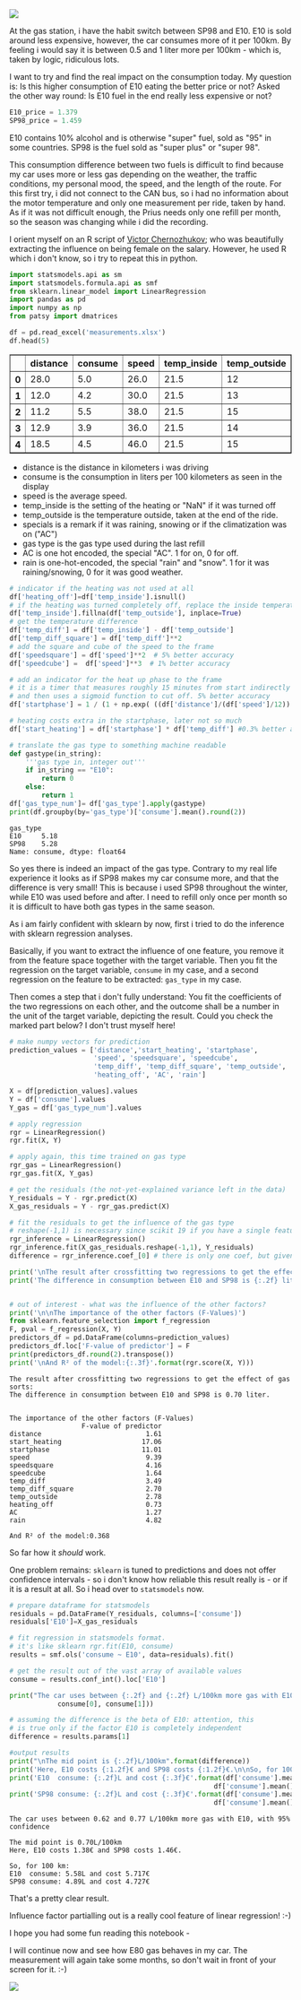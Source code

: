 
<img src="gas_station_orig.jpg">


At the gas station, i have the habit switch between SP98 and E10. E10 is sold around less expensive, however, the car consumes more of it per 100km. By feeling i would say it is between 0.5 and 1 liter more per 100km - which is, taken by logic, ridiculous lots.

I want to try and find the real impact on the consumption today. My question is: Is this higher consumption of E10 eating the better price or not? Asked the other way round: Is E10 fuel in the end really less expensive or not?


```python
E10_price = 1.379
SP98_price = 1.459
```

E10 contains 10% alcohol and is otherwise "super" fuel, sold as "95" in some countries. SP98 is the fuel sold as "super plus" or "super 98".

This consumption difference between two fuels is difficult to find because my car uses more or less gas depending on the weather, the traffic conditions, my personal mood, the speed, and the length of the route. For this first try, i did not connect to the CAN bus, so i had no information about the motor temperature and only one measurement per ride, taken by hand. As if it was not difficult enough, the Prius needs only one refill per month, so the season was changing while i did the recording.

I orient myself on an R script of [Victor Chernozhukov](http://www.mit.edu/~vchern/); who was beautifully extracting the influence on being female on the salary. However, he used R which i don't know, so i try to repeat this in python. 


```python
import statsmodels.api as sm
import statsmodels.formula.api as smf
from sklearn.linear_model import LinearRegression
import pandas as pd
import numpy as np
from patsy import dmatrices
```


```python
df = pd.read_excel('measurements.xlsx')
df.head(5)
```




<div>
<style>
    .dataframe thead tr:only-child th {
        text-align: right;
    }

    .dataframe thead th {
        text-align: left;
    }

    .dataframe tbody tr th {
        vertical-align: top;
    }
</style>
<table border="1" class="dataframe">
  <thead>
    <tr style="text-align: right;">
      <th></th>
      <th>distance</th>
      <th>consume</th>
      <th>speed</th>
      <th>temp_inside</th>
      <th>temp_outside</th>
      <th>specials</th>
      <th>gas_type</th>
      <th>AC</th>
      <th>rain</th>
    </tr>
  </thead>
  <tbody>
    <tr>
      <th>0</th>
      <td>28.0</td>
      <td>5.0</td>
      <td>26.0</td>
      <td>21.5</td>
      <td>12</td>
      <td>NaN</td>
      <td>E10</td>
      <td>0</td>
      <td>0</td>
    </tr>
    <tr>
      <th>1</th>
      <td>12.0</td>
      <td>4.2</td>
      <td>30.0</td>
      <td>21.5</td>
      <td>13</td>
      <td>NaN</td>
      <td>E10</td>
      <td>0</td>
      <td>0</td>
    </tr>
    <tr>
      <th>2</th>
      <td>11.2</td>
      <td>5.5</td>
      <td>38.0</td>
      <td>21.5</td>
      <td>15</td>
      <td>NaN</td>
      <td>E10</td>
      <td>0</td>
      <td>0</td>
    </tr>
    <tr>
      <th>3</th>
      <td>12.9</td>
      <td>3.9</td>
      <td>36.0</td>
      <td>21.5</td>
      <td>14</td>
      <td>NaN</td>
      <td>E10</td>
      <td>0</td>
      <td>0</td>
    </tr>
    <tr>
      <th>4</th>
      <td>18.5</td>
      <td>4.5</td>
      <td>46.0</td>
      <td>21.5</td>
      <td>15</td>
      <td>NaN</td>
      <td>E10</td>
      <td>0</td>
      <td>0</td>
    </tr>
  </tbody>
</table>
</div>



* distance is the distance in kilometers i was driving
* consume is the consumption in liters per 100 kilometers as seen in the display
* speed is the average speed. 
* temp_inside is the setting of the heating or "NaN" if it was turned off
* temp_outside is the temperature outside, taken at the end of the ride.
* specials is a remark if it was raining, snowing or if the climatization was on ("AC")
* gas type is the gas type used during the last refill
* AC is one hot encoded, the special "AC". 1 for on, 0 for off.
* rain is one-hot-encoded, the special "rain" and "snow". 1 for it was raining/snowing, 0 for it was good weather.


```python
# indicator if the heating was not used at all
df['heating_off']=df['temp_inside'].isnull()
# if the heating was turned completely off, replace the inside temperature by the outside temperature
df['temp_inside'].fillna(df['temp_outside'], inplace=True)
# get the temperature difference
df['temp_diff'] = df['temp_inside'] - df['temp_outside']
df['temp_diff_square'] = df['temp_diff']**2
# add the square and cube of the speed to the frame
df['speedsquare'] = df['speed']**2  # 5% better accuracy
df['speedcube'] =  df['speed']**3  # 1% better accuracy

# add an indicator for the heat up phase to the frame
# it is a timer that measures roughly 15 minutes from start indirectly via distance and speed,
# and then uses a sigmoid function to cut off. 5% better accuracy
df['startphase'] = 1 / (1 + np.exp( ((df['distance']/(df['speed']/12)) -3.3)/0.4 ))

# heating costs extra in the startphase, later not so much
df['start_heating'] = df['startphase'] * df['temp_diff'] #0.3% better accuracy

# translate the gas type to something machine readable
def gastype(in_string):
    '''gas type in, integer out'''
    if in_string == "E10":
        return 0
    else:
        return 1
df['gas_type_num']= df['gas_type'].apply(gastype)
print(df.groupby(by='gas_type')['consume'].mean().round(2))
```

    gas_type
    E10     5.18
    SP98    5.28
    Name: consume, dtype: float64
    

So yes there is indeed an impact of the gas type. Contrary to my real life experience it looks as if SP98 makes my car consume more, and that the difference is very small! This is because i used SP98 throughout the winter, while E10 was used before and after. I need to refill only once per month so it is difficult to have both gas types in the same season.

As i am fairly confident with sklearn by now, first i tried to do the inference with sklearn regression analyses.

Basically, if you want to extract the influence of one feature, you remove it from the feature space together with the target variable. 
Then you fit the regression on the target variable, `consume` in my case, and a second regression on the feature to be extracted: `gas_type` in my case.

Then comes a step that i don't fully understand: You fit the coefficients of the two regressions on each other, and the outcome shall be a number in the unit of the target variable, depicting the result.
Could you check the marked part below? I don't trust myself here!


```python
# make numpy vectors for prediction
prediction_values = ['distance','start_heating', 'startphase', 
                     'speed', 'speedsquare', 'speedcube', 
                     'temp_diff', 'temp_diff_square', 'temp_outside', 
                     'heating_off', 'AC', 'rain']

X = df[prediction_values].values
Y = df['consume'].values
Y_gas = df['gas_type_num'].values

# apply regression
rgr = LinearRegression()
rgr.fit(X, Y)

# apply again, this time trained on gas type
rgr_gas = LinearRegression()
rgr_gas.fit(X, Y_gas)

# get the residuals (the not-yet-explained variance left in the data)
Y_residuals = Y - rgr.predict(X)
X_gas_residuals = Y - rgr_gas.predict(X)

# fit the residuals to get the influence of the gas type
# reshape(-1,1) is necessary since scikit 19 if you have a single feature
rgr_inference = LinearRegression()
rgr_inference.fit(X_gas_residuals.reshape(-1,1), Y_residuals)
difference = rgr_inference.coef_[0] # there is only one coef, but given as list of one. :-)

print('\nThe result after crossfitting two regressions to get the effect of gas sorts:')
print('The difference in consumption between E10 and SP98 is {:.2f} liter.'.format(difference))


# out of interest - what was the influence of the other factors?
print('\n\nThe importance of the other factors (F-Values)')
from sklearn.feature_selection import f_regression
F, pval = f_regression(X, Y)
predictors_df = pd.DataFrame(columns=prediction_values)
predictors_df.loc['F-value of predictor'] = F
print(predictors_df.round(2).transpose())
print('\nAnd R² of the model:{:.3f}'.format(rgr.score(X, Y)))
```

    
    The result after crossfitting two regressions to get the effect of gas sorts:
    The difference in consumption between E10 and SP98 is 0.70 liter.
    
    
    The importance of the other factors (F-Values)
                      F-value of predictor
    distance                          1.61
    start_heating                    17.06
    startphase                       11.01
    speed                             9.39
    speedsquare                       4.16
    speedcube                         1.64
    temp_diff                         3.49
    temp_diff_square                  2.70
    temp_outside                      2.78
    heating_off                       0.73
    AC                                1.27
    rain                              4.82
    
    And R² of the model:0.368
    

So far how it *should* work. 

One problem remains: `sklearn` is tuned to predictions and does not offer confidence intervals - so i don't know how reliable this result really is - or if it is a result at all. So i head over to `statsmodels` now.


```python
# prepare dataframe for statsmodels
residuals = pd.DataFrame(Y_residuals, columns=['consume'])
residuals['E10']=X_gas_residuals

# fit regression in statsmodels format.
# it's like sklearn rgr.fit(E10, consume)
results = smf.ols('consume ~ E10', data=residuals).fit()

# get the result out of the vast array of available values
consume = results.conf_int().loc['E10']

print("The car uses between {:.2f} and {:.2f} L/100km more gas with E10, with 95% confidence".format(
            consume[0], consume[1]))

# assuming the difference is the beta of E10: attention, this
# is true only if the factor E10 is completely independent
difference = results.params[1]

#output results
print("\nThe mid point is {:.2f}L/100km".format(difference))
print('Here, E10 costs {:1.2f}€ and SP98 costs {:1.2f}€.\n\nSo, for 100 km:'.format(E10_price, SP98_price))
print('E10  consume: {:.2f}L and cost {:.3f}€'.format(df['consume'].mean() + (difference/2), 
                                                   df['consume'].mean() + (difference/2) * E10_price))
print('SP98 consume: {:.2f}L and cost {:.3f}€'.format(df['consume'].mean() - (difference/2), 
                                                   df['consume'].mean() - (difference/2) * SP98_price))
```

    The car uses between 0.62 and 0.77 L/100km more gas with E10, with 95% confidence
    
    The mid point is 0.70L/100km
    Here, E10 costs 1.38€ and SP98 costs 1.46€.
    
    So, for 100 km:
    E10  consume: 5.58L and cost 5.717€
    SP98 consume: 4.89L and cost 4.727€
    

That's a pretty clear result. 

Influence factor partialling out is a really cool feature of linear regression! :-)

I hope you had some fun reading this notebook - 

I will continue now and see how E80 gas behaves in my car. The measurement will again take some months, so don't wait in front of your screen for it. :-)

<img src="gas_station_correct.jpg">


```python

```
